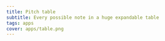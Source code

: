 ```yaml
---
title: Pitch table
subtitle: Every possible note in a huge expandable table
tags: apps
cover: apps/table.png
---
```


<pt-main />